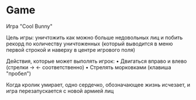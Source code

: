# Game
Игра "Cool Bunny"

Цель игры: уничтожить как можно больше недовольных лиц и побить рекорд по количеству уничтоженных (который выводится в меню первой строкой и наверху в центре игрового поля)

Действия, которые может выполять игрок:
• Двигаться вправо и влево (стрелки -> <- соответственно)
• Стрелять морковками (клавиша "пробел")


Когда кролик умирает, одно сердечко, обозначающее жизнь исчезает, и игра перезапускается с новой армией лиц


